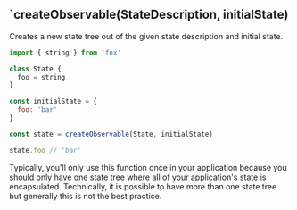 ## `createObservable(StateDescription, initialState)

Creates a new state tree out of the given state description and initial state.

```javascript
import { string } from 'fnx'

class State {
  foo = string
}

const initialState = {
  foo: 'bar'
}

const state = createObservable(State, initialState)

state.foo // 'bar'

```

Typically, you'll only use this function once in your application because you should only have one
state tree where all of your application's state is encapsulated. Technically, it is possible to have
more than one state tree but generally this is not the best practice.